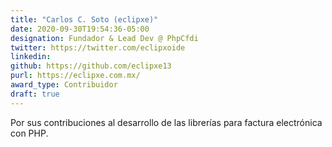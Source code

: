 ```yaml
---
title: "Carlos C. Soto (eclipxe)"
date: 2020-09-30T19:54:36-05:00
designation: Fundador & Lead Dev @ PhpCfdi
twitter: https://twitter.com/eclipxoide
linkedin: 
github: https://github.com/eclipxe13
purl: https://eclipxe.com.mx/
award_type: Contribuidor
draft: true
---
```


Por sus contribuciones al desarrollo de las librerías para factura electrónica con PHP.